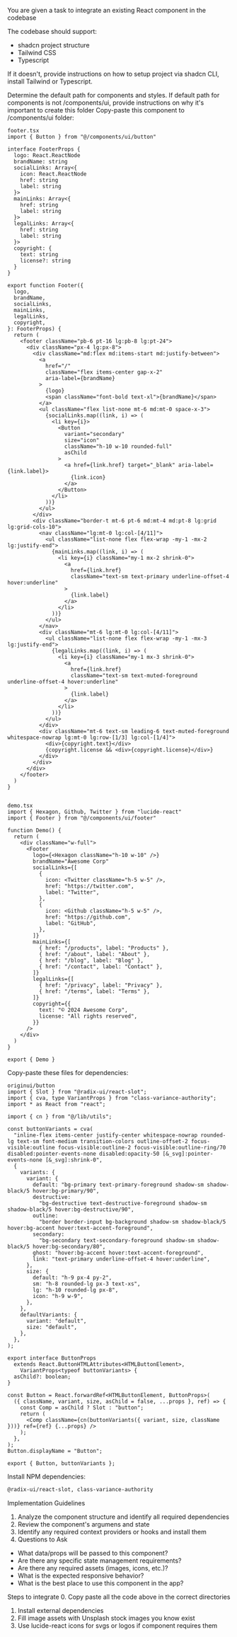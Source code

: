 You are given a task to integrate an existing React component in the codebase

The codebase should support:
- shadcn project structure  
- Tailwind CSS
- Typescript

If it doesn't, provide instructions on how to setup project via shadcn CLI, install Tailwind or Typescript.

Determine the default path for components and styles. 
If default path for components is not /components/ui, provide instructions on why it's important to create this folder
Copy-paste this component to /components/ui folder:
```tsx
footer.tsx
import { Button } from "@/components/ui/button"

interface FooterProps {
  logo: React.ReactNode
  brandName: string
  socialLinks: Array<{
    icon: React.ReactNode
    href: string
    label: string
  }>
  mainLinks: Array<{
    href: string
    label: string
  }>
  legalLinks: Array<{
    href: string
    label: string
  }>
  copyright: {
    text: string
    license?: string
  }
}

export function Footer({
  logo,
  brandName,
  socialLinks,
  mainLinks,
  legalLinks,
  copyright,
}: FooterProps) {
  return (
    <footer className="pb-6 pt-16 lg:pb-8 lg:pt-24">
      <div className="px-4 lg:px-8">
        <div className="md:flex md:items-start md:justify-between">
          <a
            href="/"
            className="flex items-center gap-x-2"
            aria-label={brandName}
          >
            {logo}
            <span className="font-bold text-xl">{brandName}</span>
          </a>
          <ul className="flex list-none mt-6 md:mt-0 space-x-3">
            {socialLinks.map((link, i) => (
              <li key={i}>
                <Button
                  variant="secondary"
                  size="icon"
                  className="h-10 w-10 rounded-full"
                  asChild
                >
                  <a href={link.href} target="_blank" aria-label={link.label}>
                    {link.icon}
                  </a>
                </Button>
              </li>
            ))}
          </ul>
        </div>
        <div className="border-t mt-6 pt-6 md:mt-4 md:pt-8 lg:grid lg:grid-cols-10">
          <nav className="lg:mt-0 lg:col-[4/11]">
            <ul className="list-none flex flex-wrap -my-1 -mx-2 lg:justify-end">
              {mainLinks.map((link, i) => (
                <li key={i} className="my-1 mx-2 shrink-0">
                  <a
                    href={link.href}
                    className="text-sm text-primary underline-offset-4 hover:underline"
                  >
                    {link.label}
                  </a>
                </li>
              ))}
            </ul>
          </nav>
          <div className="mt-6 lg:mt-0 lg:col-[4/11]">
            <ul className="list-none flex flex-wrap -my-1 -mx-3 lg:justify-end">
              {legalLinks.map((link, i) => (
                <li key={i} className="my-1 mx-3 shrink-0">
                  <a
                    href={link.href}
                    className="text-sm text-muted-foreground underline-offset-4 hover:underline"
                  >
                    {link.label}
                  </a>
                </li>
              ))}
            </ul>
          </div>
          <div className="mt-6 text-sm leading-6 text-muted-foreground whitespace-nowrap lg:mt-0 lg:row-[1/3] lg:col-[1/4]">
            <div>{copyright.text}</div>
            {copyright.license && <div>{copyright.license}</div>}
          </div>
        </div>
      </div>
    </footer>
  )
}


demo.tsx
import { Hexagon, Github, Twitter } from "lucide-react"
import { Footer } from "@/components/ui/footer"

function Demo() {
  return (
    <div className="w-full">
      <Footer
        logo={<Hexagon className="h-10 w-10" />}
        brandName="Awesome Corp"
        socialLinks={[
          {
            icon: <Twitter className="h-5 w-5" />,
            href: "https://twitter.com",
            label: "Twitter",
          },
          {
            icon: <Github className="h-5 w-5" />,
            href: "https://github.com",
            label: "GitHub",
          },
        ]}
        mainLinks={[
          { href: "/products", label: "Products" },
          { href: "/about", label: "About" },
          { href: "/blog", label: "Blog" },
          { href: "/contact", label: "Contact" },
        ]}
        legalLinks={[
          { href: "/privacy", label: "Privacy" },
          { href: "/terms", label: "Terms" },
        ]}
        copyright={{
          text: "© 2024 Awesome Corp",
          license: "All rights reserved",
        }}
      />
    </div>
  )
}

export { Demo }
```

Copy-paste these files for dependencies:
```tsx
originui/button
import { Slot } from "@radix-ui/react-slot";
import { cva, type VariantProps } from "class-variance-authority";
import * as React from "react";

import { cn } from "@/lib/utils";

const buttonVariants = cva(
  "inline-flex items-center justify-center whitespace-nowrap rounded-lg text-sm font-medium transition-colors outline-offset-2 focus-visible:outline focus-visible:outline-2 focus-visible:outline-ring/70 disabled:pointer-events-none disabled:opacity-50 [&_svg]:pointer-events-none [&_svg]:shrink-0",
  {
    variants: {
      variant: {
        default: "bg-primary text-primary-foreground shadow-sm shadow-black/5 hover:bg-primary/90",
        destructive:
          "bg-destructive text-destructive-foreground shadow-sm shadow-black/5 hover:bg-destructive/90",
        outline:
          "border border-input bg-background shadow-sm shadow-black/5 hover:bg-accent hover:text-accent-foreground",
        secondary:
          "bg-secondary text-secondary-foreground shadow-sm shadow-black/5 hover:bg-secondary/80",
        ghost: "hover:bg-accent hover:text-accent-foreground",
        link: "text-primary underline-offset-4 hover:underline",
      },
      size: {
        default: "h-9 px-4 py-2",
        sm: "h-8 rounded-lg px-3 text-xs",
        lg: "h-10 rounded-lg px-8",
        icon: "h-9 w-9",
      },
    },
    defaultVariants: {
      variant: "default",
      size: "default",
    },
  },
);

export interface ButtonProps
  extends React.ButtonHTMLAttributes<HTMLButtonElement>,
    VariantProps<typeof buttonVariants> {
  asChild?: boolean;
}

const Button = React.forwardRef<HTMLButtonElement, ButtonProps>(
  ({ className, variant, size, asChild = false, ...props }, ref) => {
    const Comp = asChild ? Slot : "button";
    return (
      <Comp className={cn(buttonVariants({ variant, size, className }))} ref={ref} {...props} />
    );
  },
);
Button.displayName = "Button";

export { Button, buttonVariants };

```

Install NPM dependencies:
```bash
@radix-ui/react-slot, class-variance-authority
```

Implementation Guidelines
 1. Analyze the component structure and identify all required dependencies
 2. Review the component's argumens and state
 3. Identify any required context providers or hooks and install them
 4. Questions to Ask
 - What data/props will be passed to this component?
 - Are there any specific state management requirements?
 - Are there any required assets (images, icons, etc.)?
 - What is the expected responsive behavior?
 - What is the best place to use this component in the app?

Steps to integrate
 0. Copy paste all the code above in the correct directories
 1. Install external dependencies
 2. Fill image assets with Unsplash stock images you know exist
 3. Use lucide-react icons for svgs or logos if component requires them
